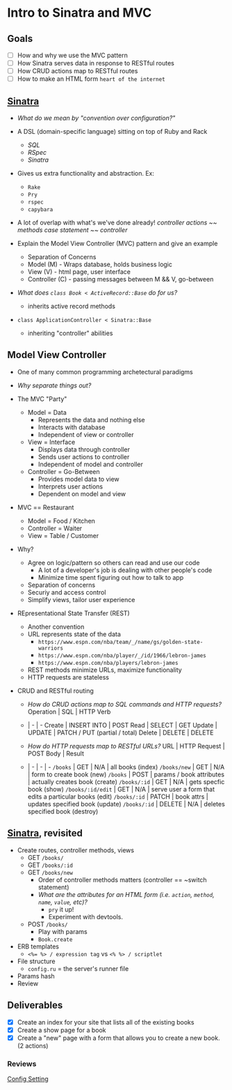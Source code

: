 # Intro to Sinatra and MVC 

## Goals
- [ ] How and why we use the MVC pattern
- [ ] How Sinatra serves data in response to RESTful routes
- [ ] How CRUD actions map to RESTful routes
- [ ] How to make an HTML form   `heart of the internet`

## [Sinatra](https://www.youtube.com/watch?v=qQzdAsjWGPg)

- *What do we mean by "convention over configuration?"*

- A DSL (domain-specific language) sitting on top of Ruby and Rack
  - *SQL*
  - *RSpec*
  - *Sinatra*

- Gives us extra functionality and abstraction. Ex:
  - `Rake`
  - `Pry`
  - `rspec`
  - `capybara`

- A lot of overlap with what's we've done already!
*controller actions ~~ methods*
*case statement ~~ controller*

- Explain the Model View Controller (MVC) pattern and give an example

  - Separation of Concerns
  - Model (M) - Wraps database, holds business logic
  - View (V) - html page, user interface
  - Controller (C) - passing messages between M && V, go-between

- *What does `class Book < ActiveRecord::Base` do for us?*
  - inherits active record methods

- `class ApplicationController < Sinatra::Base`
  - inheriting "controller" abilities

## Model View Controller
- One of many common programming archetectural paradigms
- *Why separate things out?*
- The MVC "Party"
    - Model = Data
        - Represents the data and nothing else
        - Interacts with database
        - Independent of view or controller
    - View = Interface
        - Displays data through controller
        - Sends user actions to controller
        - Independent of model and controller
    - Controller = Go-Between
        - Provides model data to view
        - Interprets user actions
        - Dependent on model and view
- MVC == Restaurant
    - Model = Food / Kitchen
    - Controller = Waiter
    - View = Table / Customer
    
- Why?
    - Agree on logic/pattern so others can read and use our code
        - A lot of a developer's job is dealing with other people's code
        - Minimize time spent figuring out how to talk to app
    - Separation of concerns
    - Securiy and access control
    - Simplify views, tailor user experience


- REpresentational State Transfer (REST)
    - Another convention
    - URL represents state of the data
        - `https://www.espn.com/nba/team/_/name/gs/golden-state-warriors`
        - `https://www.espn.com/nba/player/_/id/1966/lebron-james`
        - `https://www.espn.com/nba/players/lebron-james`
    - REST methods minimize URLs, maximize functionality
    - HTTP requests are stateless


- CRUD and RESTful routing
    - *How do CRUD actions map to SQL commands and HTTP requests?*
    Operation | SQL | HTTP Verb
    - | - | -
    Create | INSERT INTO | POST
    Read | SELECT | GET
    Update | UPDATE | PATCH / PUT (partial / total)
    Delete | DELETE | DELETE

    - *How do HTTP requests map to RESTful URLs?*
    URL | HTTP Request | POST Body | Result
    - | - | - | -
    `/books` | GET | N/A | all books (index)
    `/books/new` | GET | N/A | form to create book (new)
    `/books` | POST | params / book attributes | actually creates book (create)
    `/books/:id` | GET | N/A | gets specfic book (show)
    `/books/:id/edit` | GET | N/A | serve user a form that edits a particular books (edit)
    `/books/:id` | PATCH | book attrs | updates specified book (update)
    `/books/:id` | DELETE | N/A | deletes specified book (destroy)


        

## [Sinatra](http://sinatrarb.com/), revisited
- Create routes, controller methods, views
    - GET `/books/`
    - GET `/books/:id`
    - GET `/books/new`
        - Order of controller methods matters (controller == ~switch statement)
        - *What are the attributes for an HTML form (i.e. `action`, `method`, `name`, `value`, etc)?*
            - `pry` it up!
            - Experiment with devtools.
    - POST `/books/`
        - Play with params
        - `Book.create`
- ERB templates
    - `<%= %> / expression tag` vs `<% %> / scriptlet`
- File structure
    - `config.ru` = the server's runner file
- Params hash
- Review

## Deliverables
- [X] Create an index for your site that lists all of the existing books
- [X] Create a show page for a book
- [X] Create a "new" page with a form that allows you to create a new book. (2 actions)

### Reviews
[Config Setting](http://sinatrarb.com/configuration.html)
